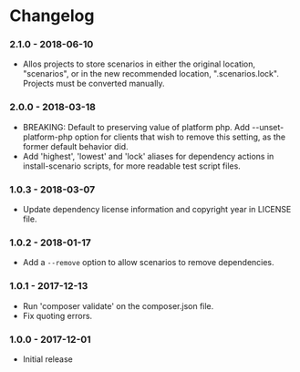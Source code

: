 # Changelog

### 2.1.0 - 2018-06-10

* Allos projects to store scenarios in either the original location, "scenarios", or in the new recommended location, ".scenarios.lock". Projects must be converted manually.

### 2.0.0 - 2018-03-18

* BREAKING: Default to preserving value of platform php. Add --unset-platform-php option for clients that wish to remove this setting, as the former default behavior did.
* Add 'highest', 'lowest' and 'lock' aliases for dependency actions in install-scenario scripts, for more readable test script files.

### 1.0.3 - 2018-03-07

* Update dependency license information and copyright year in LICENSE file.

### 1.0.2 - 2018-01-17

* Add a `--remove` option to allow scenarios to remove dependencies.

### 1.0.1 - 2017-12-13

* Run 'composer validate' on the composer.json file.
* Fix quoting errors.

### 1.0.0 - 2017-12-01

* Initial release
